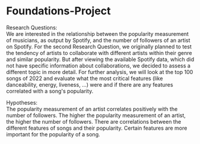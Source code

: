 # Foundations-Project

Research Questions:  
We are interested in the relationship between the popularity 
measurement of musicians, as output by Spotify, and the number of 
followers of an artist on Spotify.
For the second Research Question, we originally planned to test the 
tendency of artists to collaborate with different artists within their 
genre and similar popularity. But after viewing the available Spotify 
data, which did not have specific information about collaborations, we 
decided to assess a different topic in more detail. For further 
analysis, we will look at the top 100 songs of 2022 and evaluate what 
the most critical features (like danceability, energy, liveness, …) 
were and if there are any features correlated with a song's popularity.

Hypotheses:  
The popularity measurement of an artist correlates positively with the 
number of followers. The higher the popularity measurement of an 
artist, the higher the number of followers.
There are correlations between the different features of songs and 
their popularity. Certain features are more important for the 
popularity of a song.
